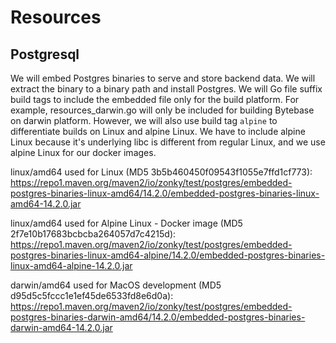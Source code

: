# Resources

## Postgresql

We will embed Postgres binaries to serve and store backend data. We will extract the binary to a binary path and install Postgres. We will Go file suffix build tags to include the embedded file only for the build platform. For example, resources_darwin.go will only be included for building Bytebase on darwin platform. However, we will also use build tag `alpine` to differentiate builds on Linux and alpine Linux. We have to include alpine Linux because it's underlying libc is different from regular Linux, and we use alpine Linux for our docker images.

linux/amd64 used for Linux (MD5 3b5b460450f09543f1055e7ffd1cf773): https://repo1.maven.org/maven2/io/zonky/test/postgres/embedded-postgres-binaries-linux-amd64/14.2.0/embedded-postgres-binaries-linux-amd64-14.2.0.jar

linux/amd64 used for Alpine Linux - Docker image (MD5 2f7e10b17683bcbcba264057d7c4215d): https://repo1.maven.org/maven2/io/zonky/test/postgres/embedded-postgres-binaries-linux-amd64-alpine/14.2.0/embedded-postgres-binaries-linux-amd64-alpine-14.2.0.jar

darwin/amd64 used for MacOS development (MD5 d95d5c5fccc1e1ef45de6533fd8e6d0a): https://repo1.maven.org/maven2/io/zonky/test/postgres/embedded-postgres-binaries-darwin-amd64/14.2.0/embedded-postgres-binaries-darwin-amd64-14.2.0.jar
